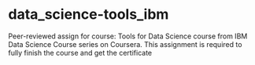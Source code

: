 # data_science-tools_ibm
Peer-reviewed assign for course: Tools for Data Science course from IBM Data Science Course series on Coursera.
This assignment is required to fully finish the course and get the certificate
